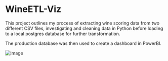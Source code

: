 # WineETL-Viz
This project outlines my process of extracting wine scoring data from two different CSV files, investigating and cleaning data in Python before loading to a local postgres database for further transformation. 

The production database was then used to create a dashboard in PowerBI.

![image](https://user-images.githubusercontent.com/107581128/174451307-3765b50b-e544-4a1d-88be-44fbb0268f80.png)
